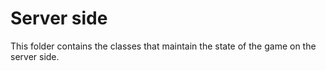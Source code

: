 # Server side

This folder contains the classes that maintain the state of the game on the
server side.
